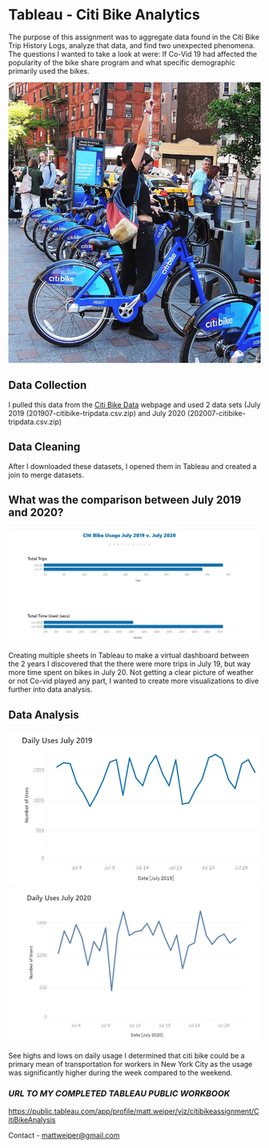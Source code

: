 # Tableau - Citi Bike Analytics

The purpose of this assignment was to aggregate data found in the Citi Bike Trip History Logs, analyze that data, and find two unexpected phenomena. The questions I wanted to take a look at were: If Co-Vid 19 had affected the popularity of the bike share program and what specific demographic primarily used the bikes.

![Citi-Bikes](Images/citi-bike-station-bikes.jpg)

## Data Collection

I pulled this data from the [Citi Bike Data](https://www.citibikenyc.com/system-data) webpage and used 2 data sets (July 2019 (201907-citibike-tripdata.csv.zip) and July 2020 (202007-citibike-tripdata.csv.zip)

## Data Cleaning
After I downloaded these datasets, I opened them in Tableau and created a join to merge datasets.

## What was the comparison between July 2019 and 2020?

![Citi-Bikes](Images/citibike1.PNG)

Creating multiple sheets in Tableau to make a virtual dashboard between the 2 years I discovered that the there were more trips in July 19, but way more time spent on bikes in July 20. Not getting a clear picture of weather or not Co-vid played any part, I wanted to create more visualizations to dive further into data analysis.

## Data Analysis

![Citi-Bikes](Images/2019.PNG)
![Citi-Bikes](Images/2020.PNG)

See highs and lows on daily usage I determined that citi bike could be a primary mean of transportation for workers in New York City as the usage was significantly higher during the week compared to the weekend.




### *URL TO MY COMPLETED TABLEAU PUBLIC WORKBOOK*
https://public.tableau.com/app/profile/matt.weiper/viz/citibikeassignment/CitiBikeAnalysis

Contact -
mattweiper@gmail.com
